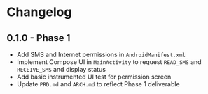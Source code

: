 # Changelog

## 0.1.0 - Phase 1

- Add SMS and Internet permissions in `AndroidManifest.xml`
- Implement Compose UI in `MainActivity` to request `READ_SMS` and `RECEIVE_SMS` and display status
- Add basic instrumented UI test for permission screen
- Update `PRD.md` and `ARCH.md` to reflect Phase 1 deliverable


